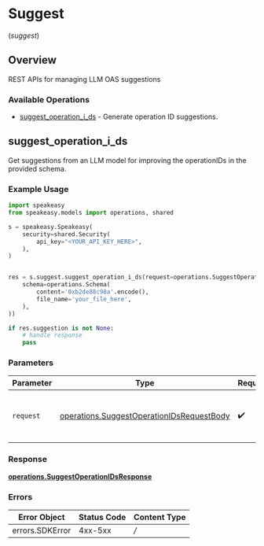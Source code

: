 # Suggest
(*suggest*)

## Overview

REST APIs for managing LLM OAS suggestions

### Available Operations

* [suggest_operation_i_ds](#suggest_operation_i_ds) - Generate operation ID suggestions.

## suggest_operation_i_ds

Get suggestions from an LLM model for improving the operationIDs in the provided schema.

### Example Usage

```python
import speakeasy
from speakeasy.models import operations, shared

s = speakeasy.Speakeasy(
    security=shared.Security(
        api_key="<YOUR_API_KEY_HERE>",
    ),
)


res = s.suggest.suggest_operation_i_ds(request=operations.SuggestOperationIDsRequestBody(
    schema=operations.Schema(
        content='0xb2de88c98a'.encode(),
        file_name='your_file_here',
    ),
))

if res.suggestion is not None:
    # handle response
    pass

```

### Parameters

| Parameter                                                                                              | Type                                                                                                   | Required                                                                                               | Description                                                                                            |
| ------------------------------------------------------------------------------------------------------ | ------------------------------------------------------------------------------------------------------ | ------------------------------------------------------------------------------------------------------ | ------------------------------------------------------------------------------------------------------ |
| `request`                                                                                              | [operations.SuggestOperationIDsRequestBody](../../models/operations/suggestoperationidsrequestbody.md) | :heavy_check_mark:                                                                                     | The request object to use for the request.                                                             |


### Response

**[operations.SuggestOperationIDsResponse](../../models/operations/suggestoperationidsresponse.md)**
### Errors

| Error Object    | Status Code     | Content Type    |
| --------------- | --------------- | --------------- |
| errors.SDKError | 4xx-5xx         | */*             |
